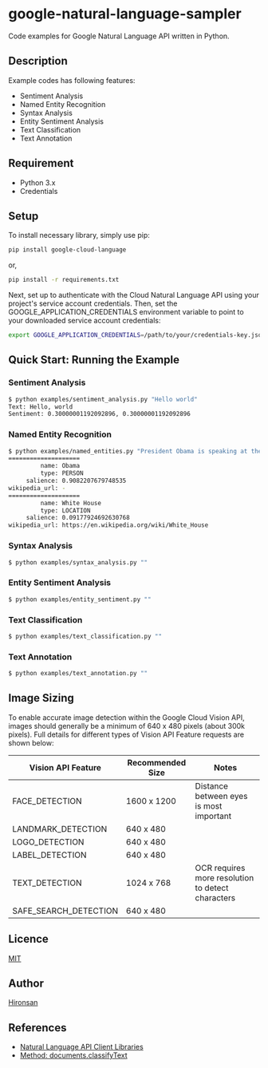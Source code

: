 # google-natural-language-sampler

Code examples for Google Natural Language API written in Python.

## Description

Example codes has following features:

* Sentiment Analysis
* Named Entity Recognition
* Syntax Analysis
* Entity Sentiment Analysis
* Text Classification
* Text Annotation

## Requirement

* Python 3.x
* Credentials

## Setup

To install necessary library, simply use pip:

```bash
pip install google-cloud-language
```

or,

```bash
pip install -r requirements.txt
```

Next, set up to authenticate with the Cloud Natural Language API using your project's service account credentials. Then, set the GOOGLE_APPLICATION_CREDENTIALS environment variable to point to your downloaded service account credentials:

```bash
export GOOGLE_APPLICATION_CREDENTIALS=/path/to/your/credentials-key.json
```

## Quick Start: Running the Example

### Sentiment Analysis

```bash
$ python examples/sentiment_analysis.py "Hello world"
Text: Hello, world
Sentiment: 0.30000001192092896, 0.30000001192092896
```

### Named Entity Recognition

```bash
$ python examples/named_entities.py "President Obama is speaking at the White House."
====================
         name: Obama
         type: PERSON
     salience: 0.9082207679748535
wikipedia_url: -
====================
         name: White House
         type: LOCATION
     salience: 0.09177924692630768
wikipedia_url: https://en.wikipedia.org/wiki/White_House
```

### Syntax Analysis

```bash
$ python examples/syntax_analysis.py ""
```

### Entity Sentiment Analysis

```bash
$ python examples/entity_sentiment.py ""
```

### Text Classification

```bash
$ python examples/text_classification.py ""
```

### Text Annotation

```bash
$ python examples/text_annotation.py ""
```

## Image Sizing

To enable accurate image detection within the Google Cloud Vision API, images should generally be a minimum of 640 x 480 pixels (about 300k pixels). Full details for different types of Vision API Feature requests are shown below:

| Vision API Feature | Recommended Size | Notes |
|---|---|---|
| FACE_DETECTION | 1600 x 1200 | Distance between eyes is most important |
| LANDMARK_DETECTION | 640 x 480 |   |
| LOGO_DETECTION | 640 x 480 |   |
| LABEL_DETECTION | 640 x 480 |   |
| TEXT_DETECTION | 1024 x 768 | OCR requires more resolution to detect characters |
| SAFE_SEARCH_DETECTION | 640 x 480 |   |

## Licence

[MIT](https://github.com/Hironsan/google-vision-sampler/blob/master/LICENSE)

## Author

[Hironsan](https://github.com/Hironsan)

## References

* [Natural Language API Client Libraries](https://cloud.google.com/natural-language/docs/reference/libraries)
* [Method: documents.classifyText](https://cloud.google.com/natural-language/docs/reference/rest/v1/documents/classifyText)